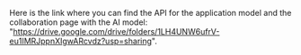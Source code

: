 Here is the link where you can find the API for the application model and the collaboration page with the AI model: 
"https://drive.google.com/drive/folders/1LH4UNW6ufrV-eu1IMRJppnXIgwARcvdz?usp=sharing".
